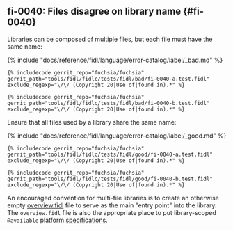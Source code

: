 ## fi-0040: Files disagree on library name {#fi-0040}

Libraries can be composed of multiple files, but each file must have the same
name:

{% include "docs/reference/fidl/language/error-catalog/label/_bad.md" %}

```fidl
{% includecode gerrit_repo="fuchsia/fuchsia" gerrit_path="tools/fidl/fidlc/tests/fidl/bad/fi-0040-a.test.fidl" exclude_regexp="\/\/ (Copyright 20|Use of|found in).*" %}
```

```fidl
{% includecode gerrit_repo="fuchsia/fuchsia" gerrit_path="tools/fidl/fidlc/tests/fidl/bad/fi-0040-b.test.fidl" exclude_regexp="\/\/ (Copyright 20|Use of|found in).*" %}
```

Ensure that all files used by a library share the same name:

{% include "docs/reference/fidl/language/error-catalog/label/_good.md" %}

```fidl
{% includecode gerrit_repo="fuchsia/fuchsia" gerrit_path="tools/fidl/fidlc/tests/fidl/good/fi-0040-a.test.fidl" exclude_regexp="\/\/ (Copyright 20|Use of|found in).*" %}
```

```fidl
{% includecode gerrit_repo="fuchsia/fuchsia" gerrit_path="tools/fidl/fidlc/tests/fidl/good/fi-0040-b.test.fidl" exclude_regexp="\/\/ (Copyright 20|Use of|found in).*" %}
```

An encouraged convention for multi-file libraries is to create an otherwise
empty [overview.fidl][docs-fidl-style-overview] file to serve as the main "entry
point" into the library. The `overview.fidl` file is also the appropriate place
to put library-scoped `@available` platform
[specifications][docs-fidl-versioning-platform].

[docs-fidl-style-overview]: /docs/development/languages/fidl/guides/style.md#library-overview
[docs-fidl-versioning-platform]: /docs/reference/fidl/language/versioning.md#syntax
